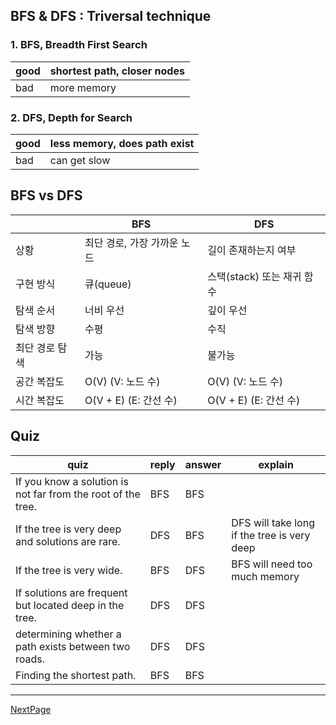 ## BFS & DFS : Triversal technique

### 1. BFS, Breadth First Search

| good | shortest path, closer nodes |
| ---- | --------------------------- |
| bad  | more memory                 |

### 2. DFS, Depth for Search

| good | less memory, does path exist |
| ---- | ---------------------------- |
| bad  | can get slow                 |

## BFS vs DFS

|                | BFS                         | DFS                        |
| -------------- | --------------------------- | -------------------------- |
| 상황           | 최단 경로, 가장 가까운 노드 | 길이 존재하는지 여부       |
| 구현 방식      | 큐(queue)                   | 스택(stack) 또는 재귀 함수 |
| 탐색 순서      | 너비 우선                   | 깊이 우선                  |
| 탐색 방향      | 수평                        | 수직                       |
| 최단 경로 탐색 | 가능                        | 불가능                     |
| 공간 복잡도    | O(V) (V: 노드 수)           | O(V) (V: 노드 수)          |
| 시간 복잡도    | O(V + E) (E: 간선 수)       | O(V + E) (E: 간선 수)      |

## Quiz

| quiz                                                         | reply | answer | explain                                     |
| ------------------------------------------------------------ | ----- | ------ | ------------------------------------------- |
| If you know a solution is not far from the root of the tree. | BFS   | BFS    |                                             |
| If the tree is very deep and solutions are rare.             | DFS   | BFS    | DFS will take long if the tree is very deep |
| If the tree is very wide.                                    | BFS   | DFS    | BFS will need too much memory               |
| If solutions are frequent but located deep in the tree.      | DFS   | DFS    |                                             |
| determining whether a path exists between two roads.         | DFS   | DFS    |                                             |
| Finding the shortest path.                                   | BFS   | BFS    |                                             |

---

[NextPage](https://github.com/dusunax/javascript/blob/main/docs/BFS&DFS-01.md)
